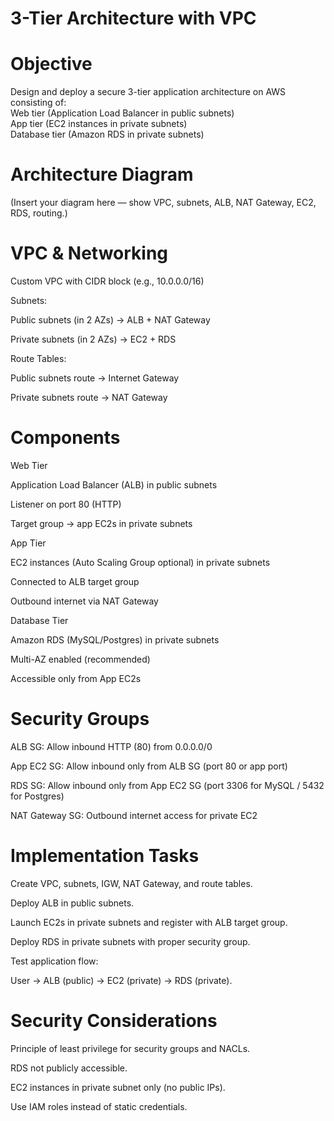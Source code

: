 # 3-Tier Architecture with VPC

# Objective

Design and deploy a secure 3-tier application architecture on AWS consisting of:  
Web tier (Application Load Balancer in public subnets)  
App tier (EC2 instances in private subnets)  
Database tier (Amazon RDS in private subnets)  

# Architecture Diagram

(Insert your diagram here — show VPC, subnets, ALB, NAT Gateway, EC2, RDS, routing.)

# VPC & Networking

Custom VPC with CIDR block (e.g., 10.0.0.0/16)

Subnets:

Public subnets (in 2 AZs) → ALB + NAT Gateway

Private subnets (in 2 AZs) → EC2 + RDS

Route Tables:

Public subnets route → Internet Gateway

Private subnets route → NAT Gateway

# Components
Web Tier

Application Load Balancer (ALB) in public subnets

Listener on port 80 (HTTP)

Target group → app EC2s in private subnets

App Tier

EC2 instances (Auto Scaling Group optional) in private subnets

Connected to ALB target group

Outbound internet via NAT Gateway

Database Tier

Amazon RDS (MySQL/Postgres) in private subnets

Multi-AZ enabled (recommended)

Accessible only from App EC2s

# Security Groups

ALB SG: Allow inbound HTTP (80) from 0.0.0.0/0

App EC2 SG: Allow inbound only from ALB SG (port 80 or app port)

RDS SG: Allow inbound only from App EC2 SG (port 3306 for MySQL / 5432 for Postgres)

NAT Gateway SG: Outbound internet access for private EC2

# Implementation Tasks

Create VPC, subnets, IGW, NAT Gateway, and route tables.

Deploy ALB in public subnets.

Launch EC2s in private subnets and register with ALB target group.

Deploy RDS in private subnets with proper security group.

Test application flow:

User → ALB (public) → EC2 (private) → RDS (private).

# Security Considerations

Principle of least privilege for security groups and NACLs.

RDS not publicly accessible.

EC2 instances in private subnet only (no public IPs).

Use IAM roles instead of static credentials.
